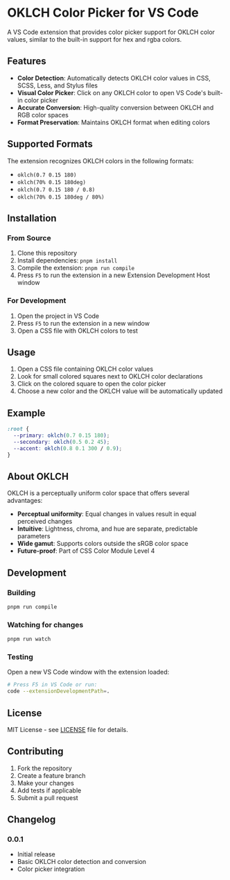 # OKLCH Color Picker for VS Code

A VS Code extension that provides color picker support for OKLCH color values, similar to the built-in support for hex and rgba colors.

## Features

- **Color Detection**: Automatically detects OKLCH color values in CSS, SCSS, Less, and Stylus files
- **Visual Color Picker**: Click on any OKLCH color to open VS Code's built-in color picker
- **Accurate Conversion**: High-quality conversion between OKLCH and RGB color spaces
- **Format Preservation**: Maintains OKLCH format when editing colors

## Supported Formats

The extension recognizes OKLCH colors in the following formats:

- `oklch(0.7 0.15 180)`
- `oklch(70% 0.15 180deg)`
- `oklch(0.7 0.15 180 / 0.8)`
- `oklch(70% 0.15 180deg / 80%)`

## Installation

### From Source

1. Clone this repository
2. Install dependencies: `pnpm install`
3. Compile the extension: `pnpm run compile`
4. Press `F5` to run the extension in a new Extension Development Host window

### For Development

1. Open the project in VS Code
2. Press `F5` to run the extension in a new window
3. Open a CSS file with OKLCH colors to test

## Usage

1. Open a CSS file containing OKLCH color values
2. Look for small colored squares next to OKLCH color declarations
3. Click on the colored square to open the color picker
4. Choose a new color and the OKLCH value will be automatically updated

## Example

```css
:root {
  --primary: oklch(0.7 0.15 180);
  --secondary: oklch(0.5 0.2 45);
  --accent: oklch(0.8 0.1 300 / 0.9);
}
```

## About OKLCH

OKLCH is a perceptually uniform color space that offers several advantages:

- **Perceptual uniformity**: Equal changes in values result in equal perceived changes
- **Intuitive**: Lightness, chroma, and hue are separate, predictable parameters
- **Wide gamut**: Supports colors outside the sRGB color space
- **Future-proof**: Part of CSS Color Module Level 4

## Development

### Building

```bash
pnpm run compile
```

### Watching for changes

```bash
pnpm run watch
```

### Testing

Open a new VS Code window with the extension loaded:

```bash
# Press F5 in VS Code or run:
code --extensionDevelopmentPath=.
```

## License

MIT License - see [LICENSE](LICENSE) file for details.

## Contributing

1. Fork the repository
2. Create a feature branch
3. Make your changes
4. Add tests if applicable
5. Submit a pull request

## Changelog

### 0.0.1

- Initial release
- Basic OKLCH color detection and conversion
- Color picker integration
